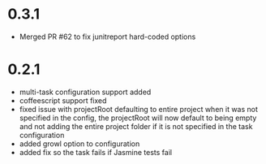 # 0.3.1
- Merged PR #62 to fix junitreport hard-coded options

# 0.2.1
- multi-task configuration support added
- coffeescript support fixed
- fixed issue with projectRoot defaulting to entire project when it was not specified in the config, the projectRoot will now default to being empty and not adding the entire project folder if it is not specified in the task configuration
- added growl option to configuration
- added fix so the task fails if Jasmine tests fail

